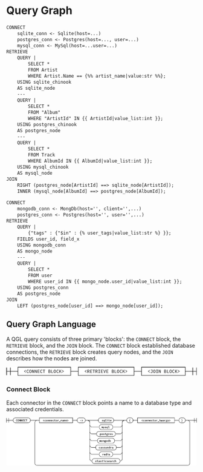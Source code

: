 Query Graph
===========


```
CONNECT
    sqlite_conn <- Sqlite(host=...)
    postgres_conn <- Postgres(host=..., user=...)
    mysql_conn <- MySql(host=...user=...)
RETRIEVE
    QUERY |
        SELECT *
        FROM Artist
        WHERE Artist.Name == {%% artist_name|value:str %%};
    USING sqlite_chinook
    AS sqlite_node
    ---
    QUERY |
        SELECT *
        FROM "Album"
        WHERE "ArtistId" IN {{ ArtistId|value_list:int }};
    USING postgres_chinook
    AS postgres_node
    ---
    QUERY |
        SELECT *
        FROM Track
        WHERE AlbumId IN {{ AlbumId|value_list:int }};
    USING mysql_chinook
    AS mysql_node
JOIN
    RIGHT (postgres_node[ArtistId] ==> sqlite_node[ArtistId]);
    INNER (mysql_node[AlbumId] ==> postgres_node[AlbumId]);
```


```
CONNECT
    mongodb_conn <- MongDb(host='', client='',...)
    postgres_conn <- Postgres(host='', user='',...)
RETRIEVE
    QUERY |
        {"tags" : {"$in" : {% user_tags|value_list:str %} }};
    FIELDS user_id, field_x
    USING mongodb_conn
    AS mongo_node
    ---
    QUERY |
        SELECT *
        FROM user
        WHERE user_id IN {{ mongo_node.user_id|value_list:int }};
    USING postgres_conn
    AS postgres_node
JOIN
    LEFT (postgres_node[user_id] ==> mongo_node[user_id]);
```

## Query Graph Language

A QGL query consists of three primary 'blocks': the `CONNECT` block, 
the `RETRIEVE` block, and the `JOIN` block. The `CONNECT` block 
established database connections, the `RETRIEVE` block creates query
nodes, and the `JOIN` describes how the nodes are joined.

![QGL Syntax Railroad Diagram](docs/_static/images/qgl_syntax.png)

### Connect Block

Each connector in the `CONNECT` block points a name to a database
type and associated credentials.

![QGL Syntax Railroad Diagram](docs/_static/images/connect_block.png)